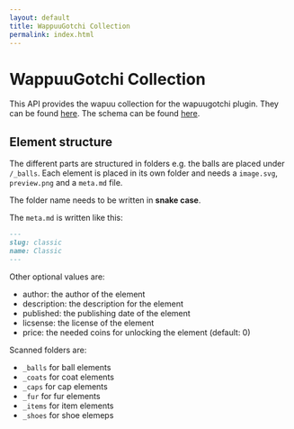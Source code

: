 ```yaml
---
layout: default
title: WappuuGotchi Collection
permalink: index.html
---
```

# WappuuGotchi Collection

This API provides the wapuu collection for the wapuugotchi plugin. They can be found [here](https://api.wapuugotchi.com/collection/).
The schema can be found [here](https://api.wapuugotchi.com/schema/collection/).

## Element structure

The different parts are structured in folders e.g. the balls are placed under `/_balls`.
Each element is placed in its own folder and needs a `image.svg`, `preview.png` and a `meta.md` file.

The folder name needs to be written in **snake case**.

The `meta.md` is written like this:
```md
---
slug: classic
name: Classic
---
```

Other optional values are:

* author: the author of the element
* description: the description for the element
* published: the publishing date of the element
* licsense: the license of the element
* price: the needed coins for unlocking the element (default: 0)

Scanned folders are:

* `_balls` for ball elements
* `_coats` for coat elements
* `_caps` for cap elements
* `_fur` for fur elements
* `_items` for item elements
* `_shoes` for shoe elemeps